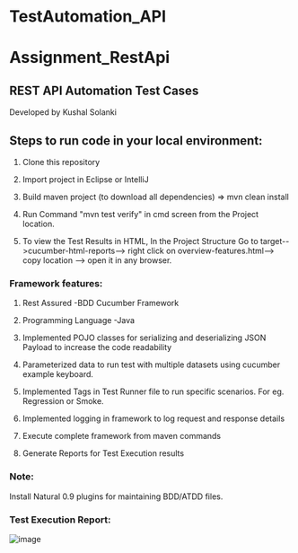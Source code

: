 # TestAutomation_API

# Assignment_RestApi

## REST API Automation Test Cases

Developed by Kushal Solanki

## Steps to run code in your local environment:

1. Clone this repository

2. Import project in Eclipse or IntelliJ

3. Build maven project (to download all dependencies) => mvn clean install

4. Run Command "mvn test verify" in cmd screen from the Project location.

5. To view the Test Results in HTML, In the Project Structure Go to target-->cucumber-html-reports--> right click on overview-features.html--> copy location --> open it in any browser.

### Framework features:

1. Rest Assured -BDD Cucumber Framework

2. Programming Language -Java

3. Implemented POJO classes for serializing and deserializing JSON Payload to increase the code readability

4. Parameterized data to run test with multiple datasets using cucumber example keyboard.

5. Implemented Tags in Test Runner file to run specific scenarios. For eg. Regression or Smoke.
 
6. Implemented logging in framework to log request and response details

7. Execute complete framework from maven commands

8. Generate Reports for Test Execution results 

### Note:
Install Natural 0.9 plugins for maintaining BDD/ATDD files.


### Test Execution Report:

![image](https://user-images.githubusercontent.com/54288957/200193367-1552c448-f8d4-49b2-9d08-c06c958c8130.png)


